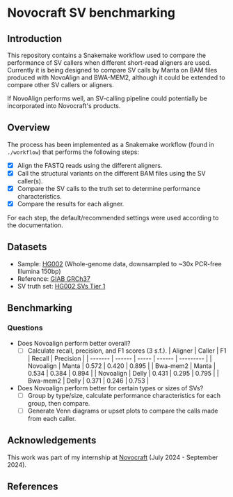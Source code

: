 # Novocraft SV benchmarking

## Introduction

This repository contains a Snakemake workflow used to compare the performance of SV callers when different short-read aligners are used. Currently it is being designed to compare SV calls by Manta on BAM files produced with NovoAlign and BWA-MEM2, although it could be extended to compare other SV callers or aligners.

If NovoAlign performs well, an SV-calling pipeline could potentially be incorporated into Novocraft's products.

## Overview

The process has been implemented as a Snakemake workflow (found in `./workflow`) that performs the following steps:

- [x] Align the FASTQ reads using the different aligners.
- [x] Call the structural variants on the different BAM files using the SV caller(s).
- [x] Compare the SV calls to the truth set to determine performance characteristics.
- [x] Compare the results for each aligner.

For each step, the default/recommended settings were used according to the documentation.

## Datasets

- Sample: [HG002](https://github.com/human-pangenomics/HG002_Data_Freeze_v1.0) (Whole-genome data, downsampled to ~30x PCR-free Illumina 150bp)
- Reference: [GIAB GRCh37](https://ftp-trace.ncbi.nlm.nih.gov/ReferenceSamples/giab/release/references/GRCh37/)
- SV truth set: [HG002 SVs Tier 1](https://ftp-trace.ncbi.nlm.nih.gov/ReferenceSamples/giab/release/AshkenazimTrio/HG002_NA24385_son/NIST_SV_v0.6/)

## Benchmarking

### Questions

- Does Novoalign perform better overall?
  - [ ] Calculate recall, precision, and F1 scores (3 s.f.).
    | Aligner | Caller  | F1    | Recall | Precision |
    | ------- | ------ | ----- | ------ | --------- |
    | Novoalign | Manta | 0.572 | 0.420  | 0.895     |
    | Bwa-mem2 | Manta  | 0.534 | 0.384  | 0.894     |
    | Novoalign | Delly | 0.431 | 0.295  | 0.795     |
    | Bwa-mem2 | Delly  | 0.371 | 0.246  | 0.753     |
- Does Novoalign perform better for certain types or sizes of SVs?
  - [ ] Group by type/size, calculate performance characteristics for each group, then compare.
  - [ ] Generate Venn diagrams or upset plots to compare the calls made from each caller.

## Acknowledgements

This work was part of my internship at [Novocraft](novocraft.com) (July 2024 - September 2024).

## References
